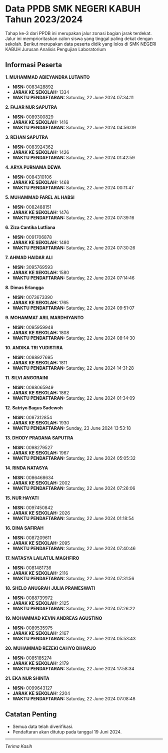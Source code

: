 # Data PPDB SMK NEGERI KABUH Tahun 2023/2024
Tahap ke-3 dari PPDB ini merupakan jalur zonasi bagian jarak terdekat. Jalur ini memprioritaskan calon siswa yang tinggal paling dekat dengan sekolah.
Berikut merupakan data peserta didik yang lolos di SMK NEGERI KABUH Jurusan Analisis Pengujian Laboratorium

## Informasi Peserta 
**1. MUHAMMAD ABIEYANDRA LUTANTO**
- **NISN:** 0083428892
- **JARAK KE SEKOLAH:** 1334
- **WAKTU PENDAFTARAN:** Saturday, 22 June 2024 07:34:11

**2. FAJAR NUR SAPUTRA**
- **NISN:** 0089300829
- **JARAK KE SEKOLAH:** 1416
- **WAKTU PENDAFTARAN:** Saturday, 22 June 2024 04:56:09

**3. REHAN SAPUTRA**
- **NISN:** 0083924362
- **JARAK KE SEKOLAH:** 1426
- **WAKTU PENDAFTARAN:** Saturday, 22 June 2024 01:42:59

**4. ARYA PURNAMA DEWA**
- **NISN:** 0084310106
- **JARAK KE SEKOLAH:** 1468
- **WAKTU PENDAFTARAN:** Saturday, 22 June 2024 00:11:47

**5. MUHAMMAD FAREL AL HABSI**
- **NISN:** 0082488151
- **JARAK KE SEKOLAH:** 1476
- **WAKTU PENDAFTARAN:** Saturday, 22 June 2024 07:39:16

**6. Ziza Cantika Lutfiana**
- **NISN:** 0091706878
- **JARAK KE SEKOLAH:** 1480
- **WAKTU PENDAFTARAN:** Saturday, 22 June 2024 07:30:26

**7. AHMAD HAIDAR ALI**
- **NISN:** 3095769593
- **JARAK KE SEKOLAH:** 1580
- **WAKTU PENDAFTARAN:** Saturday, 22 June 2024 07:14:46

**8. Dimas Erlangga**
- **NISN:** 0073673390
- **JARAK KE SEKOLAH:** 1765
- **WAKTU PENDAFTARAN:** Saturday, 22 June 2024 09:51:07

**9. MOHAMMAT ARIL MARDHIYANTO**
- **NISN:** 0095959948
- **JARAK KE SEKOLAH:** 1808
- **WAKTU PENDAFTARAN:** Saturday, 22 June 2024 08:14:30

**10. ANDIKA TRI YUDISTIRA**
- **NISN:** 0088927695
- **JARAK KE SEKOLAH:** 1811
- **WAKTU PENDAFTARAN:** Saturday, 22 June 2024 14:31:28

**11. SILVI ANGGRAINI**
- **NISN:** 0088065949
- **JARAK KE SEKOLAH:** 1862
- **WAKTU PENDAFTARAN:** Saturday, 22 June 2024 01:34:09

**12. Satriyo Bagus Sadewoh**
- **NISN:** 0087312854
- **JARAK KE SEKOLAH:** 1930
- **WAKTU PENDAFTARAN:** Sunday, 23 June 2024 13:53:18

**13. DHODY PRADANA SAPUTRA**
- **NISN:** 0098279527
- **JARAK KE SEKOLAH:** 1967
- **WAKTU PENDAFTARAN:** Saturday, 22 June 2024 05:05:32

**14. RINDA NATASYA**
- **NISN:** 0086468634
- **JARAK KE SEKOLAH:** 2002
- **WAKTU PENDAFTARAN:** Saturday, 22 June 2024 07:26:06

**15. NUR HAYATI**
- **NISN:** 0097450842
- **JARAK KE SEKOLAH:** 2026
- **WAKTU PENDAFTARAN:** Saturday, 22 June 2024 01:18:54

**16. DINA SAFIRAH**
- **NISN:** 0087209611
- **JARAK KE SEKOLAH:** 2095
- **WAKTU PENDAFTARAN:** Saturday, 22 June 2024 07:40:46

**17. NATASYA LAILATUL MAGHFIRO**
- **NISN:** 0081481736
- **JARAK KE SEKOLAH:** 2116
- **WAKTU PENDAFTARAN:** Saturday, 22 June 2024 07:31:56

**18. SHELO ANUGRAH JULIA PRAMESWATI**
- **NISN:** 0088739972
- **JARAK KE SEKOLAH:** 2125
- **WAKTU PENDAFTARAN:** Saturday, 22 June 2024 07:26:22

**19. MOHAMMAD KEVIN ANDREAS AGUSTINO**
- **NISN:** 0089535975
- **JARAK KE SEKOLAH:** 2167
- **WAKTU PENDAFTARAN:** Saturday, 22 June 2024 05:53:43

**20. MUHAMMAD REZEKI CAHYO DIHARJO**
- **NISN:** 0085185274
- **JARAK KE SEKOLAH:** 2179
- **WAKTU PENDAFTARAN:** Saturday, 22 June 2024 17:58:34

**21. EKA NUR SHINTA**
- **NISN:** 0099643127
- **JARAK KE SEKOLAH:** 2204
- **WAKTU PENDAFTARAN:** Saturday, 22 June 2024 07:08:48

## Catatan Penting

- Semua data telah diverifikasi.
- Pendaftaran akan ditutup pada tanggal 19 Juni 2024.
---
_Terima Kasih_